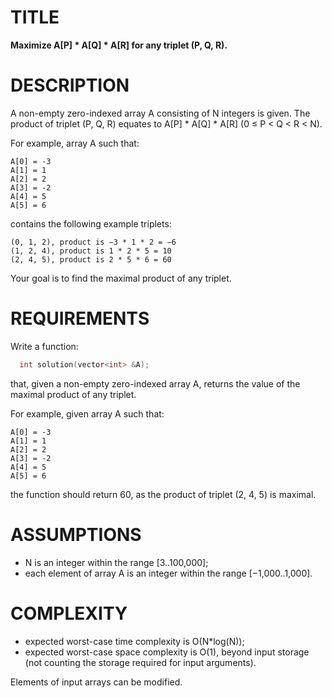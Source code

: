 TITLE
=====
**Maximize A[P] * A[Q] * A[R] for any triplet (P, Q, R).**

DESCRIPTION
===========
A non-empty zero-indexed array A consisting of N integers is given. The product of triplet (P, Q, R) equates to A[P] * A[Q] * A[R] (0 ≤ P < Q < R < N).

For example, array A such that:

    A[0] = -3
    A[1] = 1
    A[2] = 2
    A[3] = -2
    A[4] = 5
    A[5] = 6
contains the following example triplets:

    (0, 1, 2), product is −3 * 1 * 2 = −6
    (1, 2, 4), product is 1 * 2 * 5 = 10
    (2, 4, 5), product is 2 * 5 * 6 = 60

Your goal is to find the maximal product of any triplet.


REQUIREMENTS
============
Write a function:

```c++
  int solution(vector<int> &A);
```
that, given a non-empty zero-indexed array A, returns the value of the maximal product of any triplet.

For example, given array A such that:

    A[0] = -3
    A[1] = 1
    A[2] = 2
    A[3] = -2
    A[4] = 5
    A[5] = 6
the function should return 60, as the product of triplet (2, 4, 5) is maximal.

ASSUMPTIONS
===========
* N is an integer within the range [3..100,000];
* each element of array A is an integer within the range [−1,000..1,000].

COMPLEXITY
===========
* expected worst-case time complexity is O(N*log(N));
* expected worst-case space complexity is O(1), beyond input storage (not counting the storage required for input arguments).

Elements of input arrays can be modified.